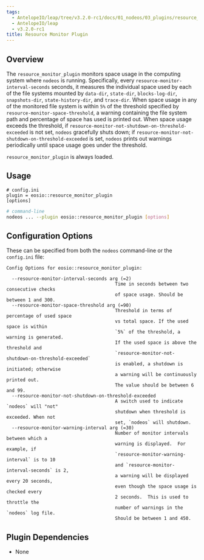 ```yaml
---
tags:
  - AntelopeIO/leap/tree/v3.2.0-rc1/docs/01_nodeos/03_plugins/resource_monitor_plugin/index.md
  - AntelopeIO/leap
  - v3.2.0-rc1
title: Resource Monitor Plugin
---
```


## Overview

The `resource_monitor_plugin` monitors space usage in the computing system where `nodeos` is running. Specifically, every `resource-monitor-interval-seconds` seconds,
it measures the individual space used by each of the file systems mounted
by `data-dir`, `state-dir`, `blocks-log-dir`, `snapshots-dir`,
`state-history-dir`, and `trace-dir`.
When space usage in any of the monitored file system is within `5%` of the threshold
specified by `resource-monitor-space-threshold`, a warning containing the file system
path and percentage of space has used is printed out.
When space usage exceeds the threshold,
if `resource-monitor-not-shutdown-on-threshold-exceeded` is not set,
`nodeos` gracefully shuts down; if `resource-monitor-not-shutdown-on-threshold-exceeded` is set, `nodeos` prints out warnings periodically
until space usage goes under the threshold.

`resource_monitor_plugin` is always loaded.
## Usage

```console
# config.ini
plugin = eosio::resource_monitor_plugin
[options]
```
```sh
# command-line
nodeos ... --plugin eosio::resource_monitor_plugin [options]
```

## Configuration Options

These can be specified from both the `nodeos` command-line or the `config.ini` file:

```console
Config Options for eosio::resource_monitor_plugin:

  --resource-monitor-interval-seconds arg (=2)
                                        Time in seconds between two consecutive checks
                                        of space usage. Should be between 1 and 300.
  --resource-monitor-space-threshold arg (=90)
                                        Threshold in terms of percentage of used space
                                        vs total space. If the used space is within
                                        `5%` of the threshold, a warning is generated.
                                        If the used space is above the threshold and
                                        `resource-monitor-not-shutdown-on-threshold-exceeded`
                                        is enabled, a shutdown is initiated; otherwise
                                        a warning will be continuously printed out.
                                        The value should be between 6 and 99.
  --resource-monitor-not-shutdown-on-threshold-exceeded
                                        A switch used to indicate `nodeos` will "not"
                                        shutdown when threshold is exceeded. When not
                                        set, `nodeos` will shutdown.
  --resource-monitor-warning-interval arg (=30)
                                        Number of monitor intervals between which a
                                        warning is displayed.  For example, if
                                        `resource-monitor-warning-interval` is to 10
                                        and `resource-monitor-interval-seconds` is 2,
                                        a warning will be displayed every 20 seconds,
                                        even though the space usage is checked every
                                        2 seconds.  This is used to throttle the
                                        number of warnings in the `nodeos` log file.
                                        Should be between 1 and 450.
```

## Plugin Dependencies

* None
